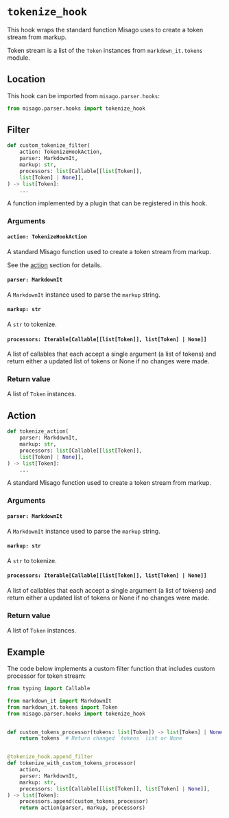 # `tokenize_hook`

This hook wraps the standard function Misago uses to create a token stream from markup.

Token stream is a list of the `Token` instances from `markdown_it.tokens` module.


## Location

This hook can be imported from `misago.parser.hooks`:

```python
from misago.parser.hooks import tokenize_hook
```


## Filter

```python
def custom_tokenize_filter(
    action: TokenizeHookAction,
    parser: MarkdownIt,
    markup: str,
    processors: list[Callable[[list[Token]],
    list[Token] | None]],
) -> list[Token]:
    ...
```

A function implemented by a plugin that can be registered in this hook.


### Arguments

#### `action: TokenizeHookAction`

A standard Misago function used to create a token stream from markup.

See the [action](#action) section for details.


#### `parser: MarkdownIt`

A `MarkdownIt` instance used to parse the `markup` string.


#### `markup: str`

A `str` to tokenize.


#### `processors: Iterable[Callable[[list[Token]], list[Token] | None]]`

A list of callables that each accept a single argument (a list of tokens) and return either a updated list of tokens or None if no changes were made.


### Return value

A list of `Token` instances.


## Action

```python
def tokenize_action(
    parser: MarkdownIt,
    markup: str,
    processors: list[Callable[[list[Token]],
    list[Token] | None]],
) -> list[Token]:
    ...
```

A standard Misago function used to create a token stream from markup.


### Arguments

#### `parser: MarkdownIt`

A `MarkdownIt` instance used to parse the `markup` string.


#### `markup: str`

A `str` to tokenize.


#### `processors: Iterable[Callable[[list[Token]], list[Token] | None]]`

A list of callables that each accept a single argument (a list of tokens) and return either a updated list of tokens or None if no changes were made.


### Return value

A list of `Token` instances.


## Example

The code below implements a custom filter function that includes custom processor for token stream:

```python
from typing import Callable

from markdown_it import MarkdownIt
from markdown_it.tokens import Token
from misago.parser.hooks import tokenize_hook


def custom_tokens_processor(tokens: list[Token]) -> list[Token] | None:
    return tokens  # Return changed `tokens` list or None


@tokenize_hook.append_filter
def tokenize_with_custom_tokens_processor(
    action,
    parser: MarkdownIt,
    markup: str,
    processors: list[Callable[[list[Token]], list[Token] | None]],
) -> list[Token]:
    processors.append(custom_tokens_processor)
    return action(parser, markup, processors)
```